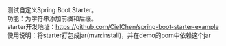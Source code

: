 测试自定义Spring Boot Starter。      
功能：为字符串添加前缀和后缀。    
starter开发地址：https://github.com/CielChen/spring-boot-starter-example   
使用说明：将starter打包成jar(mvn:install)，并在demo的pom中依赖这个jar     
